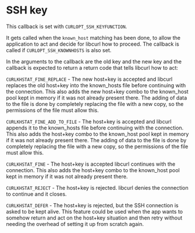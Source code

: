 # SSH key

This callback is set with `CURLOPT_SSH_KEYFUNCTION`.

It gets called when the `known_host` matching has been done, to allow the
application to act and decide for libcurl how to proceed. The callback is
called if `CURLOPT_SSH_KNOWNHOSTS` is also set.

In the arguments to the callback are the old key and the new key and the
callback is expected to return a return code that tells libcurl how to act:

`CURLKHSTAT_FINE_REPLACE` - The new host+key is accepted and libcurl replaces
the old host+key into the known_hosts file before continuing with the
connection. This also adds the new host+key combo to the known_host pool kept
in memory if it was not already present there. The adding of data to the file
is done by completely replacing the file with a new copy, so the permissions
of the file must allow this.

`CURLKHSTAT_FINE_ADD_TO_FILE` - The host+key is accepted and libcurl appends
it to the known_hosts file before continuing with the connection. This also
adds the host+key combo to the known_host pool kept in memory if it was not
already present there. The adding of data to the file is done by completely
replacing the file with a new copy, so the permissions of the file must allow
this.

`CURLKHSTAT_FINE` - The host+key is accepted libcurl continues with the
connection. This also adds the host+key combo to the known_host pool kept in
memory if it was not already present there.

`CURLKHSTAT_REJECT` - The host+key is rejected. libcurl denies the connection
to continue and it closes.

`CURLKHSTAT_DEFER` - The host+key is rejected, but the SSH connection is asked
to be kept alive. This feature could be used when the app wants to somehow
return and act on the host+key situation and then retry without needing the
overhead of setting it up from scratch again.
